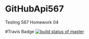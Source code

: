 # GitHubApi567
Testing 567 Homework 04

#Travis Badge
[![build status of master](https://travis-ci.org/robjweiss/GitHubApi567.svg?branch=master)](https://travis-ci.org/robjweiss/GitHubApi567)
